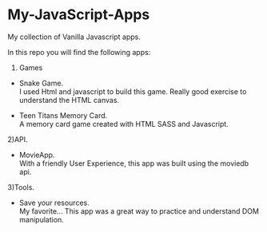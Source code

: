 # My-JavaScript-Apps
My collection of Vanilla Javascript apps.

In this repo you will find the following apps:

1) Games
  * Snake Game.<br>
        I used Html and javascript to build this game. Really good exercise to understand the HTML canvas. 
        
  * Teen Titans Memory Card.<br>
        A memory card game created with HTML SASS and Javascript.  
 
 2)API.
  * MovieApp. <br>
       With a friendly User Experience, this app was built using the moviedb api.  
 
 3)Tools.
   * Save your resources. <br>
      My favorite... This app was a great way to practice and understand DOM manipulation. 
      
